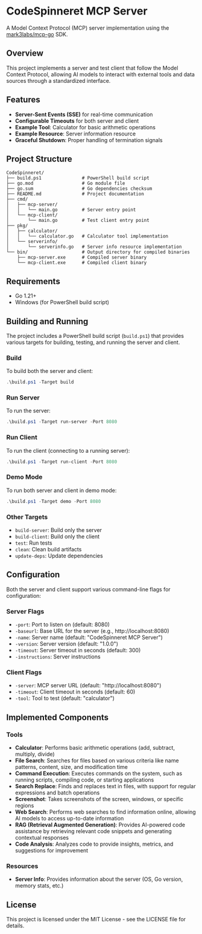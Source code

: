 # CodeSpinneret MCP Server

A Model Context Protocol (MCP) server implementation using the [mark3labs/mcp-go](https://github.com/mark3labs/mcp-go) SDK.

## Overview

This project implements a server and test client that follow the Model Context Protocol, allowing AI models to interact with external tools and data sources through a standardized interface.

## Features

- **Server-Sent Events (SSE)** for real-time communication
- **Configurable Timeouts** for both server and client
- **Example Tool**: Calculator for basic arithmetic operations
- **Example Resource**: Server information resource
- **Graceful Shutdown**: Proper handling of termination signals

## Project Structure

```
CodeSpinneret/
├── build.ps1               # PowerShell build script
├── go.mod                  # Go module file
├── go.sum                  # Go dependencies checksum
├── README.md               # Project documentation
├── cmd/
│   ├── mcp-server/
│   │   └── main.go         # Server entry point
│   └── mcp-client/
│       └── main.go         # Test client entry point
├── pkg/
│   ├── calculator/
│   │   └── calculator.go   # Calculator tool implementation
│   └── serverinfo/
│       └── serverinfo.go   # Server info resource implementation
└── bin/                    # Output directory for compiled binaries
    ├── mcp-server.exe      # Compiled server binary
    └── mcp-client.exe      # Compiled client binary
```

## Requirements

- Go 1.21+
- Windows (for PowerShell build script)

## Building and Running

The project includes a PowerShell build script (`build.ps1`) that provides various targets for building, testing, and running the server and client.

### Build

To build both the server and client:

```powershell
.\build.ps1 -Target build
```

### Run Server

To run the server:

```powershell
.\build.ps1 -Target run-server -Port 8080
```

### Run Client

To run the client (connecting to a running server):

```powershell
.\build.ps1 -Target run-client -Port 8080
```

### Demo Mode

To run both server and client in demo mode:

```powershell
.\build.ps1 -Target demo -Port 8080
```

### Other Targets

- `build-server`: Build only the server
- `build-client`: Build only the client
- `test`: Run tests
- `clean`: Clean build artifacts
- `update-deps`: Update dependencies

## Configuration

Both the server and client support various command-line flags for configuration:

### Server Flags

- `-port`: Port to listen on (default: 8080)
- `-baseurl`: Base URL for the server (e.g., http://localhost:8080)
- `-name`: Server name (default: "CodeSpinneret MCP Server")
- `-version`: Server version (default: "1.0.0")
- `-timeout`: Server timeout in seconds (default: 300)
- `-instructions`: Server instructions

### Client Flags

- `-server`: MCP server URL (default: "http://localhost:8080")
- `-timeout`: Client timeout in seconds (default: 60)
- `-tool`: Tool to test (default: "calculator")

## Implemented Components

### Tools

- **Calculator**: Performs basic arithmetic operations (add, subtract, multiply, divide)
- **File Search**: Searches for files based on various criteria like name patterns, content, size, and modification time
- **Command Execution**: Executes commands on the system, such as running scripts, compiling code, or starting applications
- **Search Replace**: Finds and replaces text in files, with support for regular expressions and batch operations
- **Screenshot**: Takes screenshots of the screen, windows, or specific regions
- **Web Search**: Performs web searches to find information online, allowing AI models to access up-to-date information
- **RAG (Retrieval Augmented Generation)**: Provides AI-powered code assistance by retrieving relevant code snippets and generating contextual responses
- **Code Analysis**: Analyzes code to provide insights, metrics, and suggestions for improvement

### Resources

- **Server Info**: Provides information about the server (OS, Go version, memory stats, etc.)

## License

This project is licensed under the MIT License - see the LICENSE file for details.